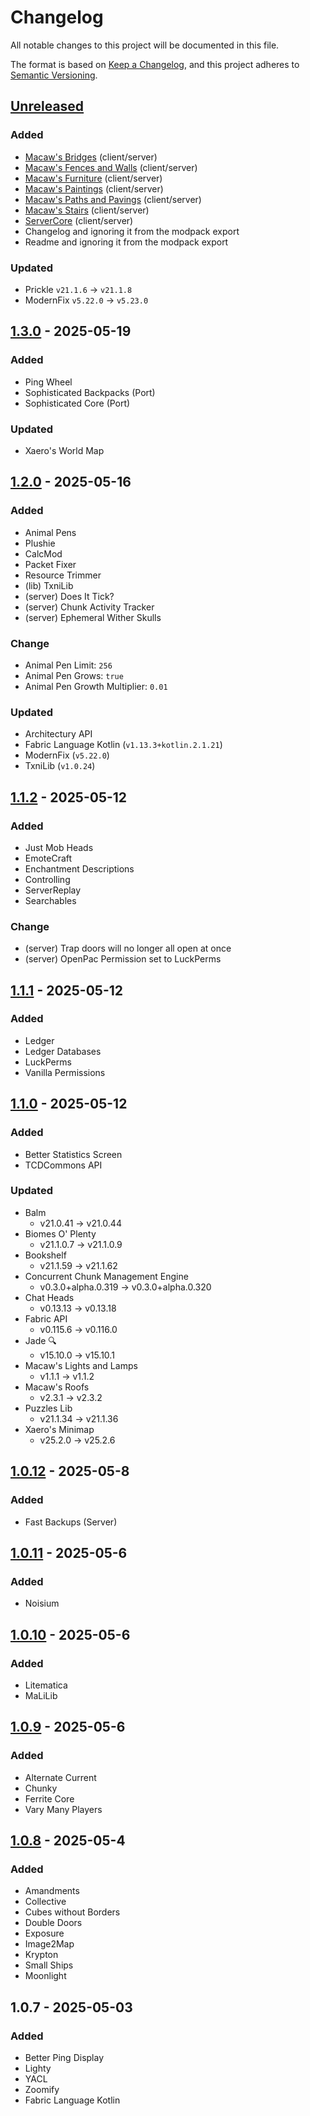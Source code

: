 # Changelog

All notable changes to this project will be documented in this file.

The format is based on [Keep a Changelog](https://keepachangelog.com/en/1.0.0/),
and this project adheres to [Semantic Versioning](https://semver.org/spec/v2.0.0.html).

## [Unreleased]

### Added

- [Macaw's Bridges](https://modrinth.com/mod/macaws-bridges) (client/server)
- [Macaw's Fences and Walls](https://modrinth.com/mod/macaws-fences-and-walls) (client/server)
- [Macaw's Furniture](https://modrinth.com/mod/macaws-furniture) (client/server)
- [Macaw's Paintings](https://modrinth.com/mod/macaws-paintings) (client/server)
- [Macaw's Paths and Pavings](https://modrinth.com/mod/macaws-paths-and-pavings) (client/server)
- [Macaw's Stairs](https://modrinth.com/mod/macaws-stairs) (client/server)
- [ServerCore](https://modrinth.com/mod/servercore) (client/server)
- Changelog and ignoring it from the modpack export
- Readme and ignoring it from the modpack export

### Updated

- Prickle `v21.1.6` → `v21.1.8`
- ModernFix `v5.22.0` → `v5.23.0`

## [1.3.0] - 2025-05-19

### Added

- Ping Wheel
- Sophisticated Backpacks (Port)
- Sophisticated Core (Port)

### Updated

- Xaero's World Map

## [1.2.0] - 2025-05-16

### Added

- Animal Pens
- Plushie
- CalcMod
- Packet Fixer
- Resource Trimmer
- (lib) TxniLib
- (server) Does It Tick?
- (server) Chunk Activity Tracker
- (server) Ephemeral Wither Skulls

### Change

- Animal Pen Limit: `256`
- Animal Pen Grows: `true`
- Animal Pen Growth Multiplier: `0.01`

### Updated

- Architectury API
- Fabric Language Kotlin (`v1.13.3+kotlin.2.1.21`)
- ModernFix (`v5.22.0`)
- TxniLib (`v1.0.24`)

## [1.1.2] - 2025-05-12

### Added

- Just Mob Heads
- EmoteCraft
- Enchantment Descriptions
- Controlling
- ServerReplay
- Searchables

### Change

- (server) Trap doors will no longer all open at once
- (server) OpenPac Permission set to LuckPerms

## [1.1.1] - 2025-05-12

### Added

- Ledger
- Ledger Databases
- LuckPerms
- Vanilla Permissions

## [1.1.0] - 2025-05-12

### Added

- Better Statistics Screen
- TCDCommons API

### Updated

- Balm
  - v21.0.41 → v21.0.44
- Biomes O' Plenty
  - v21.1.0.7 → v21.1.0.9
- Bookshelf
  - v21.1.59 → v21.1.62
- Concurrent Chunk Management Engine
  - v0.3.0+alpha.0.319 → v0.3.0+alpha.0.320
- Chat Heads
  - v0.13.13 → v0.13.18
- Fabric API
  - v0.115.6 → v0.116.0
- Jade 🔍
  - v15.10.0 → v15.10.1
- Macaw's Lights and Lamps
  - v1.1.1 → v1.1.2
- Macaw's Roofs
  - v2.3.1 → v2.3.2
- Puzzles Lib
  - v21.1.34 → v21.1.36
- Xaero's Minimap
  - v25.2.0 → v25.2.6

## [1.0.12] - 2025-05-8

### Added

- Fast Backups (Server)

## [1.0.11] - 2025-05-6

### Added

- Noisium

## [1.0.10] - 2025-05-6

### Added

- Litematica
- MaLiLib

## [1.0.9] - 2025-05-6

### Added

- Alternate Current
- Chunky
- Ferrite Core
- Vary Many Players

## [1.0.8] - 2025-05-4

### Added

- Amandments
- Collective
- Cubes without Borders
- Double Doors
- Exposure
- Image2Map
- Krypton
- Small Ships
- Moonlight

## 1.0.7 - 2025-05-03

### Added

- Better Ping Display
- Lighty
- YACL
- Zoomify
- Fabric Language Kotlin

[Unreleased]: https://github.com/anthony-mariotti/poultryapocalypse/compare/main...dev

[1.3.0]: https://github.com/anthony-mariotti/poultryapocalypse/compare/v1.2.0...v1.3.0
[1.2.0]: https://github.com/anthony-mariotti/poultryapocalypse/compare/v1.1.2...v1.2.0
[1.1.2]: https://github.com/anthony-mariotti/poultryapocalypse/compare/v1.1.1...v1.1.2
[1.1.1]: https://github.com/anthony-mariotti/poultryapocalypse/compare/v1.1.0...v1.1.1
[1.1.0]: https://github.com/anthony-mariotti/poultryapocalypse/compare/v1.0.12...v1.1.0
[1.0.12]: https://github.com/anthony-mariotti/poultryapocalypse/compare/v1.0.11...v1.0.12
[1.0.11]: https://github.com/anthony-mariotti/poultryapocalypse/compare/v1.0.10...v1.0.11
[1.0.10]: https://github.com/anthony-mariotti/poultryapocalypse/compare/v1.0.9...v1.0.10
[1.0.9]: https://github.com/anthony-mariotti/poultryapocalypse/compare/v1.0.8...v1.0.9
[1.0.8]: https://github.com/anthony-mariotti/poultryapocalypse/compare/v1.0.7...v1.0.8
